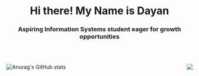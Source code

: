 <h1 align="center">Hi there! My Name is Dayan </h1>
<h3 align="center">Aspiring Information Systems student eager for growth opportunities</h3> 

<br>
<br>

![Anurag's GitHub stats](https://github-readme-stats.vercel.app/api?username=DayanFA&theme=jolly&show_icons=true)
<img  align= "right" style="max-width: 100%" src="https://github-readme-stats.vercel.app/api/top-langs/?username=DayanFA&layout=compact&langs_count=16&theme=jolly"/>
